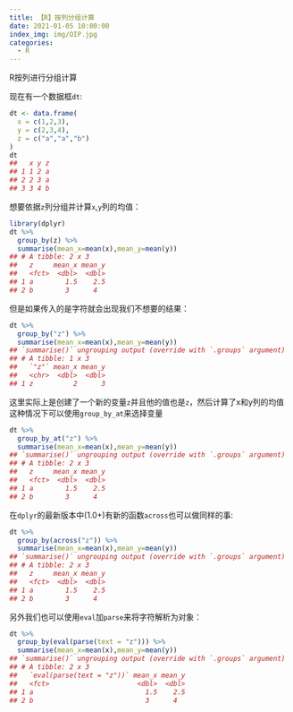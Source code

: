 ```yaml
---
title: 【R】按列分组计算 
date: 2021-01-05 10:00:00    
index_img: img/OIP.jpg
categories:
  - R
---
```


R按列进行分组计算
<!-- more -->
现在有一个数据框`dt`:

``` r
dt <- data.frame(
  x = c(1,2,3),
  y = c(2,3,4),
  z = c("a","a","b")
)
dt
##   x y z
## 1 1 2 a
## 2 2 3 a
## 3 3 4 b
```

想要依据`z`列分组并计算`x`,`y`列的均值：

``` r
library(dplyr)
dt %>% 
  group_by(z) %>% 
  summarise(mean_x=mean(x),mean_y=mean(y))
## # A tibble: 2 x 3
##   z     mean_x mean_y
##   <fct>  <dbl>  <dbl>
## 1 a        1.5    2.5
## 2 b        3      4
```

但是如果传入的是字符就会出现我们不想要的结果：

``` r
dt %>% 
  group_by("z") %>% 
  summarise(mean_x=mean(x),mean_y=mean(y))
## `summarise()` ungrouping output (override with `.groups` argument)
## # A tibble: 1 x 3
##   `"z"` mean_x mean_y
##   <chr>  <dbl>  <dbl>
## 1 z          2      3
```

这里实际上是创建了一个新的变量`z`并且他的值也是`z`，然后计算了x和y列的均值   
这种情况下可以使用`group_by_at`来选择变量

``` r
dt %>% 
  group_by_at("z") %>% 
  summarise(mean_x=mean(x),mean_y=mean(y))
## `summarise()` ungrouping output (override with `.groups` argument)
## # A tibble: 2 x 3
##   z     mean_x mean_y
##   <fct>  <dbl>  <dbl>
## 1 a        1.5    2.5
## 2 b        3      4
```

在`dplyr`的最新版本中(1.0+)有新的函数`across`也可以做同样的事:

``` r
dt %>% 
  group_by(across("z")) %>% 
  summarise(mean_x=mean(x),mean_y=mean(y))
## `summarise()` ungrouping output (override with `.groups` argument)
## # A tibble: 2 x 3
##   z     mean_x mean_y
##   <fct>  <dbl>  <dbl>
## 1 a        1.5    2.5
## 2 b        3      4
```

另外我们也可以使用`eval`加`parse`来将字符解析为对象：

``` r
dt %>% 
  group_by(eval(parse(text = "z"))) %>% 
  summarise(mean_x=mean(x),mean_y=mean(y))
## `summarise()` ungrouping output (override with `.groups` argument)
## # A tibble: 2 x 3
##   `eval(parse(text = "z"))` mean_x mean_y
##   <fct>                      <dbl>  <dbl>
## 1 a                            1.5    2.5
## 2 b                            3      4
```
